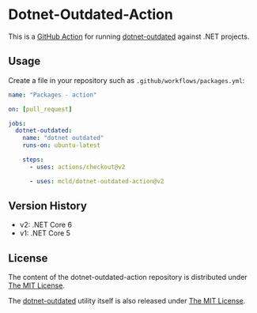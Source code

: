 # Dotnet-Outdated-Action

This is a [GitHub Action](https://docs.github.com/en/free-pro-team@latest/actions) for running [dotnet-outdated](https://github.com/dotnet-outdated/dotnet-outdated) against .NET projects.

## Usage

Create a file in your repository such as `.github/workflows/packages.yml`:

```yaml
name: "Packages - action"

on: [pull_request]

jobs:
  dotnet-outdated:
    name: "dotnet outdated"
    runs-on: ubuntu-latest

    steps:
      - uses: actions/checkout@v2

      - uses: mcld/dotnet-outdated-action@v2
```

## Version History

- v2: .NET Core 6
- v1: .NET Core 5

## License

The content of the dotnet-outdated-action repository is distributed under [The MIT License](http://opensource.org/licenses/MIT).

The [dotnet-outdated](https://github.com/dotnet-outdated/dotnet-outdated) utility itself is also released under [The MIT License](https://github.com/dotnet-outdated/dotnet-outdated/blob/master/LICENSE).
